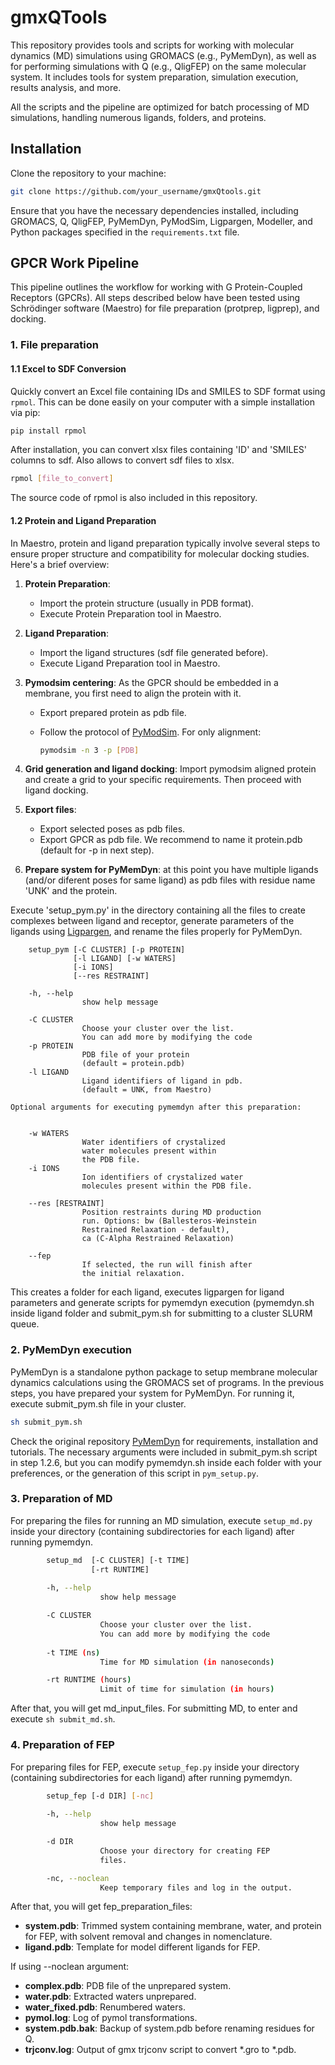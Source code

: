 # gmxQTools
This repository provides tools and scripts for working with molecular dynamics (MD) simulations using GROMACS (e.g., PyMemDyn), as well as for performing simulations with Q (e.g., QligFEP) on the same molecular system. It includes tools for system preparation, simulation execution, results analysis, and more.

All the scripts and the pipeline are optimized for batch processing of MD simulations, handling numerous ligands, folders, and proteins.


## Installation
Clone the repository to your machine:

```bash
git clone https://github.com/your_username/gmxQtools.git
```

Ensure that you have the necessary dependencies installed, including GROMACS, Q, QligFEP, PyMemDyn, PyModSim, Ligpargen, Modeller, and Python packages specified in the `requirements.txt` file.

## GPCR Work Pipeline

This pipeline outlines the workflow for working with G Protein-Coupled Receptors (GPCRs). All steps described below have been tested using Schrödinger software (Maestro) for file preparation (protprep, ligprep), and docking.

### 1. File preparation

#### 1.1 Excel to SDF Conversion

Quickly convert an Excel file containing IDs and SMILES to SDF format using `rpmol`. This can be done easily on your computer with a simple installation via pip:

```bash
pip install rpmol
```

After installation, you can convert xlsx files containing 'ID' and 'SMILES' columns to sdf. Also allows to convert sdf files to xlsx.

```bash
rpmol [file_to_convert]
```

The source code of rpmol is also included in this repository.

#### 1.2 Protein and Ligand Preparation

In Maestro, protein and ligand preparation typically involve several steps to ensure proper structure and compatibility for molecular docking studies. Here's a brief overview:

1. **Protein Preparation**:
    - Import the protein structure (usually in PDB format).
    - Execute Protein Preparation tool in Maestro.

2. **Ligand Preparation**:
    - Import the ligand structures (sdf file generated before).
    - Execute Ligand Preparation tool in Maestro.

3. **Pymodsim centering**: As the GPCR should be embedded in a membrane, you first need to align the protein with it.
    - Export prepared protein as pdb file.
    - Follow the protocol of [PyModSim](https://github.com/GPCR-ModSim/pymodsim). For only alignment:

      ```bash
      pymodsim -n 3 -p [PDB]
      ```
      
4. **Grid generation and ligand docking**: Import pymodsim aligned protein and create a grid to your specific requirements. Then proceed with ligand docking.
   
5. **Export files**:
    - Export selected poses as pdb files.
    - Export GPCR as pdb file. We recommend to name it protein.pdb (default for -p in next step).

6. **Prepare system for PyMemDyn**: at this point you have multiple ligands (and/or diferent poses for same ligand) as pdb files with residue name 'UNK' and the protein.

Execute 'setup_pym.py' in the directory containing all the files to create complexes between ligand and receptor, generate parameters of the ligands using [Ligpargen](https://github.com/Isra3l/ligpargen), and rename the files properly for PyMemDyn. 
   
        setup_pym [-C CLUSTER] [-p PROTEIN]
                  [-l LIGAND] [-w WATERS]
                  [-i IONS] 
                  [--res RESTRAINT]
        
        -h, --help
                    show help message

        -C CLUSTER
                    Choose your cluster over the list.
                    You can add more by modifying the code
        -p PROTEIN 
                    PDB file of your protein
                    (default = protein.pdb)
        -l LIGAND
                    Ligand identifiers of ligand in pdb.
                    (default = UNK, from Maestro)

    Optional arguments for executing pymemdyn after this preparation:

        
        -w WATERS
                    Water identifiers of crystalized
                    water molecules present within
                    the PDB file.
        -i IONS
                    Ion identifiers of crystalized water
                    molecules present within the PDB file.
        
        --res [RESTRAINT]
                    Position restraints during MD production
                    run. Options: bw (Ballesteros-Weinstein
                    Restrained Relaxation - default),
                    ca (C-Alpha Restrained Relaxation)

        --fep 
                    If selected, the run will finish after
                    the initial relaxation.

   
This creates a folder for each ligand, executes ligpargen for ligand parameters and generate scripts for pymemdyn execution (pymemdyn.sh inside ligand folder and submit_pym.sh for submitting to a cluster SLURM queue.

### 2. PyMemDyn execution
PyMemDyn is a standalone python package to setup membrane molecular dynamics calculations using the GROMACS set of programs. In the previous steps, you have prepared your system for PyMemDyn. For running it, execute submit_pym.sh file in your cluster.

```bash
sh submit_pym.sh
```

Check the original repository [PyMemDyn](https://github.com/GPCR-ModSim/pymemdyn) for requirements, installation and tutorials. The necessary arguments were included in submit_pym.sh script in step 1.2.6, but you can modify pymemdyn.sh inside each folder with your preferences, or the generation of this script in `pym_setup.py`.

### 3. Preparation of MD
For preparing the files for running an MD simulation, execute `setup_md.py` inside your directory (containing subdirectories for each ligand) after running pymemdyn.

```bash
        setup_md  [-C CLUSTER] [-t TIME]
                  [-rt RUNTIME]
        
        -h, --help
                    show help message

        -C CLUSTER
                    Choose your cluster over the list.
                    You can add more by modifying the code
        
        -t TIME (ns)
                    Time for MD simulation (in nanoseconds)

        -rt RUNTIME (hours)
                    Limit of time for simulation (in hours)
```

After that, you will get md_input_files. For submitting MD, to enter and execute `sh submit_md.sh`.

### 4. Preparation of FEP
For preparing files for FEP, execute `setup_fep.py` inside your directory (containing subdirectories for each ligand) after running pymemdyn.

```bash
        setup_fep [-d DIR] [-nc]
        
        -h, --help
                    show help message

        -d DIR
                    Choose your directory for creating FEP
                    files.

        -nc, --noclean
                    Keep temporary files and log in the output.
```

After that, you will get fep_preparation_files: 
    
   - **system.pdb**: Trimmed system containing membrane, water, and protein for FEP, with solvent removal and changes in nomenclature.
   - **ligand.pdb**: Template for model different ligands for FEP.
    
If using --noclean argument:

   - **complex.pdb**: PDB file of the unprepared system.
   - **water.pdb**: Extracted waters unprepared.
   - **water_fixed.pdb**: Renumbered waters.
   - **pymol.log**: Log of pymol transformations.
   - **system.pdb.bak**: Backup of system.pdb before renaming residues for Q.
   - **trjconv.log**: Output of gmx trjconv script to convert *.gro to *.pdb.
